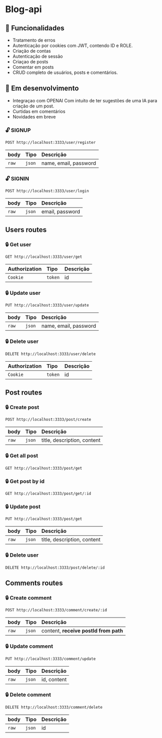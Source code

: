 
# Blog-api

## :rocket: Funcionalidades

- Tratamento de erros
- Autenticação por cookies com JWT, contendo ID e ROLE.
- Criação de contas
- Autenticação de sessão
- Criaçao de posts 
- Comentar em posts
- CRUD completo de usuários, posts e comentários.

## :triangular_flag_on_post: Em desenvolvimento
- Integraçao com OPENAI
Com intuito de ter sugestões de uma IA para criação de um post.
- Curtidas em comentários
- Novidades em breve



### :unlock: SIGNUP 

``` POST http://localhost:3333/user/register  ```

| body   | Tipo       | Descrição                           |
| :---------- | :--------- | :---------------------------------- |
| `raw` | `json` |  name, email, password| 
                                    
### :unlock: SIGNIN
``` POST http://localhost:3333/user/login ```

| body   | Tipo       | Descrição                                   |
| :---------- | :--------- | :------------------------------------------ |
| `raw`      | `json` | email, password |

## Users routes

### :lock: Get user 

``` GET http://localhost:3333/user/get ```

| Authorization   | Tipo       | Descrição                                   |
| :---------- | :--------- | :------------------------------------------ |
| `Cookie`      | `token` |  id |

### :lock: Update user

``` PUT http://localhost:3333/user/update ```

| body   | Tipo       | Descrição                                   |
| :---------- | :--------- | :------------------------------------------ |
| `raw`      | `json` | name, email, password |

### :lock: Delete user

``` DELETE http://localhost:3333/user/delete ```

| Authorization   | Tipo       | Descrição                                   |
| :---------- | :--------- | :------------------------------------------ |
| `Cookie`      | `token` | id |

## Post routes
### :lock: Create post

``` POST http://localhost:3333/post/create ```

| body   | Tipo       | Descrição                                   |
| :---------- | :--------- | :------------------------------------------ |
| `raw`      | `json` |  title, description, content |

### :lock: Get all post

``` GET http://localhost:3333/post/get ```

### :lock: Get post by id

``` GET http://localhost:3333/post/get/:id ```

### :lock: Update post

``` PUT http://localhost:3333/post/get ```

| body   | Tipo       | Descrição                                   |
| :---------- | :--------- | :------------------------------------------ |
| `raw`      | `json` | title, description, content |

### :lock: Delete user

``` DELETE http://localhost:3333/post/delete/:id ```

## Comments routes

### :lock: Create comment

``` POST http://localhost:3333/comment/create/:id ```

| body   | Tipo       | Descrição                                   |
| :---------- | :--------- | :------------------------------------------ |
| `raw`      | `json` |  content, **receive postId from path** |

### :lock: Update comment

``` PUT http://localhost:3333/comment/update ```

| body   | Tipo       | Descrição                                   |
| :---------- | :--------- | :------------------------------------------ |
| `raw`      | `json` | id, content |

### :lock: Delete comment

``` DELETE http://localhost:3333/comment/delete ```

| body   | Tipo       | Descrição                                   |
| :---------- | :--------- | :------------------------------------------ |
| `raw`      | `json` |  id |

